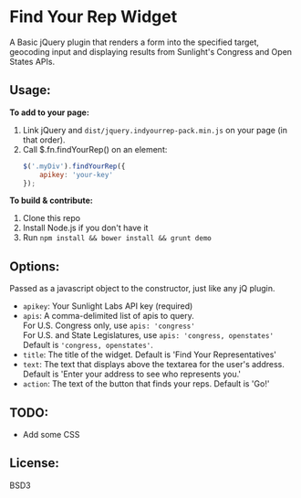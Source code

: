 # Find Your Rep Widget

A Basic jQuery plugin that renders a form into the specified target, geocoding
input and displaying results from Sunlight's Congress and Open States APIs.

## Usage:

**To add to your page:**

1. Link jQuery and `dist/jquery.indyourrep-pack.min.js` on your page (in that order).
2. Call $.fn.findYourRep() on an element:
    ```javascript
    $('.myDiv').findYourRep({
        apikey: 'your-key'
    });
    ```

**To build & contribute:**

1. Clone this repo
2. Install Node.js if you don't have it
3. Run `npm install && bower install && grunt demo`

## Options:

Passed as a javascript object to the constructor, just like any jQ plugin.

- `apikey`: Your Sunlight Labs API key (required)
- `apis`: A comma-delimited list of apis to query.  
          For U.S. Congress only, use `apis: 'congress'`  
          For U.S. and State Legislatures, use `apis: 'congress, openstates'`  
          Default is `'congress, openstates'`.
- `title`: The title of the widget. Default is 'Find Your Representatives'
- `text`: The text that displays above the textarea for the user's address.  
          Default is 'Enter your address to see who represents you.'
- `action`: The text of the button that finds your reps. Default is 'Go!'

## TODO:

- Add some CSS

## License:

BSD3